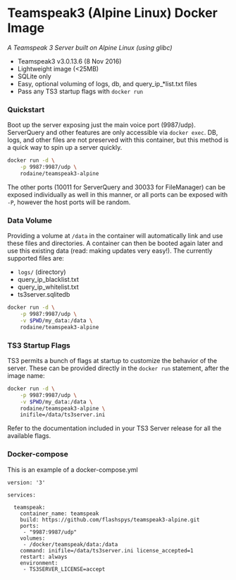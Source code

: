 # Teamspeak3 (Alpine Linux) Docker Image

_A Teamspeak 3 Server built on Alpine Linux (using glibc)_

* Teamspeak3 v3.0.13.6 (8 Nov 2016)
* Lightweight image (<25MB)
* SQLite only
* Easy, optional voluming of logs, db, and query_ip_*list.txt files
* Pass any TS3 startup flags with `docker run`

### Quickstart

Boot up the server exposing just the main voice port (9987/udp). ServerQuery and 
other features are only accessible via `docker exec`. DB, logs, and other files
are not preserved with this container, but this method is a quick way to spin up
a server quickly.

```sh
docker run -d \
	-p 9987:9987/udp \
	rodaine/teamspeak3-alpine
```


The other ports (10011 for ServerQuery and 30033 for FileManager) can be exposed
individually as well in this manner, or all ports can be exposed with `-P`, 
however the host ports will be random.

### Data Volume

Providing a volume at `/data` in the container will automatically link and use 
these files and directories. A container can then be booted again later and use
this existing data (read: making updates very easy!). The currently supported 
files are:

* `logs/` (directory)
* query_ip_blacklist.txt
* query_ip_whitelist.txt
* ts3server.sqlitedb

```sh
docker run -d \
	-p 9987:9987/udp \
	-v $PWD/my_data:/data \
	rodaine/teamspeak3-alpine
```


### TS3 Startup Flags

TS3 permits a bunch of flags at startup to customize the behavior of the server.
These can be provided directly in the `docker run` statement, after the image 
name:

```sh
docker run -d \
	-p 9987:9987/udp \
	-v $PWD/my_data:/data \
	rodaine/teamspeak3-alpine \
	inifile=/data/ts3server.ini
```


Refer to the documentation included in your TS3 Server release for all the 
available flags.

### Docker-compose

This is an example of a docker-compose.yml

```
version: '3'

services:

  teamspeak:
    container_name: teamspeak
    build: https://github.com/flashspys/teamspeak3-alpine.git
    ports:
     - "9987:9987/udp"
    volumes:
     - /docker/teamspeak/data:/data
    command: inifile=/data/ts3server.ini license_accepted=1
    restart: always
    environment: 
     - TS3SERVER_LICENSE=accept
```
